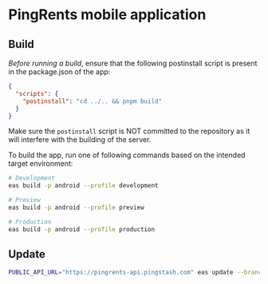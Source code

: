 # PingRents mobile application

## Build

_Before running a build_, ensure that the following postinstall script is present in the package.json of the app:

```json
{
  "scripts": {
    "postinstall": "cd ../.. && pnpm build"
  }
}
```

Make sure the `postinstall` script is NOT committed to the repository as it will interfere with the building of the server.

To build the app, run one of following commands based on the intended target environment:

```bash
# Development
eas build -p android --profile development

# Preview
eas build -p android --profile preview

# Production
eas build -p android --profile production
```

## Update

```bash
PUBLIC_API_URL="https://pingrents-api.pingstash.com" eas update --branch preview --message "my message"
```
